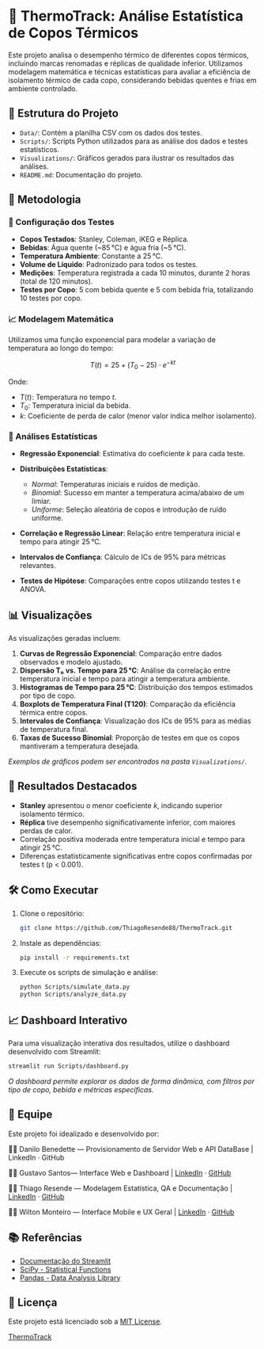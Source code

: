 # 🧊 ThermoTrack: Análise Estatística de Copos Térmicos

Este projeto analisa o desempenho térmico de diferentes copos térmicos, incluindo marcas renomadas e réplicas de qualidade inferior. Utilizamos modelagem matemática e técnicas estatísticas para avaliar a eficiência de isolamento térmico de cada copo, considerando bebidas quentes e frias em ambiente controlado.

## 📁 Estrutura do Projeto

* `Data/`: Contém a planilha CSV com os dados dos testes.
* `Scripts/`: Scripts Python utilizados para as análise dos dados e testes estatísticos.
* `Visualizations/`: Gráficos gerados para ilustrar os resultados das análises.
* `README.md`: Documentação do projeto.

## 🔬 Metodologia

### 🔧 Configuração dos Testes

* **Copos Testados**: Stanley, Coleman, iKEG e Réplica.
* **Bebidas**: Água quente (\~85 °C) e água fria (\~5 °C).
* **Temperatura Ambiente**: Constante a 25 °C.
* **Volume de Líquido**: Padronizado para todos os testes.
* **Medições**: Temperatura registrada a cada 10 minutos, durante 2 horas (total de 120 minutos).
* **Testes por Copo**: 5 com bebida quente e 5 com bebida fria, totalizando 10 testes por copo.

### 📈 Modelagem Matemática

Utilizamos uma função exponencial para modelar a variação de temperatura ao longo do tempo:

$$
T(t) = 25 + (T_0 - 25) \cdot e^{-k t}
$$

Onde:

* $T(t)$: Temperatura no tempo $t$.
* $T_0$: Temperatura inicial da bebida.
* $k$: Coeficiente de perda de calor (menor valor indica melhor isolamento).

### 🧪 Análises Estatísticas

* **Regressão Exponencial**: Estimativa do coeficiente $k$ para cada teste.
* **Distribuições Estatísticas**:

  * *Normal*: Temperaturas iniciais e ruídos de medição.
  * *Binomial*: Sucesso em manter a temperatura acima/abaixo de um limiar.
  * *Uniforme*: Seleção aleatória de copos e introdução de ruído uniforme.
* **Correlação e Regressão Linear**: Relação entre temperatura inicial e tempo para atingir 25 °C.
* **Intervalos de Confiança**: Cálculo de ICs de 95% para métricas relevantes.
* **Testes de Hipótese**: Comparações entre copos utilizando testes t e ANOVA.

## 📊 Visualizações

As visualizações geradas incluem:

1. **Curvas de Regressão Exponencial**: Comparação entre dados observados e modelo ajustado.
2. **Dispersão T₀ vs. Tempo para 25 °C**: Análise da correlação entre temperatura inicial e tempo para atingir a temperatura ambiente.
3. **Histogramas de Tempo para 25 °C**: Distribuição dos tempos estimados por tipo de copo.
4. **Boxplots de Temperatura Final (T120)**: Comparação da eficiência térmica entre copos.
5. **Intervalos de Confiança**: Visualização dos ICs de 95% para as médias de temperatura final.
6. **Taxas de Sucesso Binomial**: Proporção de testes em que os copos mantiveram a temperatura desejada.

*Exemplos de gráficos podem ser encontrados na pasta `Visualizations/`.*

## 🧪 Resultados Destacados

* **Stanley** apresentou o menor coeficiente $k$, indicando superior isolamento térmico.
* **Réplica** tive desempenho significativamente inferior, com maiores perdas de calor.
* Correlação positiva moderada entre temperatura inicial e tempo para atingir 25 °C.
* Diferenças estatisticamente significativas entre copos confirmadas por testes t (p < 0.001).

## 🛠️ Como Executar

1. Clone o repositório:

   ```bash
   git clone https://github.com/ThiagoResende88/ThermoTrack.git
   ```
2. Instale as dependências:

   ```bash
   pip install -r requirements.txt
   ```
3. Execute os scripts de simulação e análise:

   ```bash
   python Scripts/simulate_data.py
   python Scripts/analyze_data.py
   ```

## 📈 Dashboard Interativo

Para uma visualização interativa dos resultados, utilize o dashboard desenvolvido com Streamlit:

```bash
streamlit run Scripts/dashboard.py
```

*O dashboard permite explorar os dados de forma dinâmica, com filtros por tipo de copo, bebida e métricas específicas.*

## 👥 Equipe
Este projeto foi idealizado e desenvolvido por:

👨‍💻 Danilo Benedette — Provisionamento de Servidor Web e API DataBase | LinkedIn · GitHub 

👨‍💻 Gustavo Santos— Interface Web e Dashboard | [LinkedIn](https://www.linkedin.com/in/gustavo-moreira-santos-628857243/) · [GitHub](https://github.com/GustavoMSantoss)

👨‍💻 Thiago Resende — Modelagem Estatística, QA e Documentação | 
[LinkedIn](https://www.linkedin.com/in/thiagodiasresende/) · [GitHub](https://github.com/ThiagoResende88) 

👨‍💻 Wilton Monteiro — Interface Mobile e UX Geral | [LinkedIn](https://www.linkedin.com/in/wilton-monteiro-resende-415631287/) · [GitHub](https://github.com/Wilton-Monteiro)



## 📚 Referências

* [Documentação do Streamlit](https://docs.streamlit.io/)
* [SciPy - Statistical Functions](https://docs.scipy.org/doc/scipy/reference/stats.html)
* [Pandas - Data Analysis Library](https://pandas.pydata.org/)

## 📄 Licença

Este projeto está licenciado sob a [MIT License](LICENSE).

[ThermoTrack](https://github.com/ThiagoResende88/ThermoTrack)
